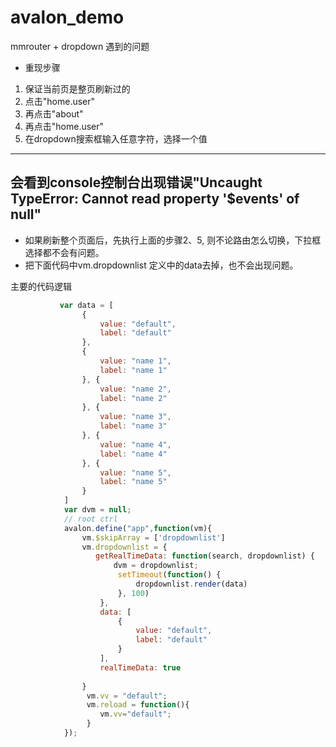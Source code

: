 # avalon_demo
mmrouter + dropdown 遇到的问题
* 重现步骤

1. 保证当前页是整页刷新过的
2. 点击"home.user"
3. 再点击"about"
4. 再点击"home.user"
5. 在dropdown搜索框输入任意字符，选择一个值

-------------
会看到console控制台出现错误"Uncaught TypeError: Cannot read property '$events' of null"
-------------

* 如果刷新整个页面后，先执行上面的步骤2、5, 则不论路由怎么切换，下拉框选择都不会有问题。
* 把下面代码中vm.dropdownlist 定义中的data去掉，也不会出现问题。


主要的代码逻辑
```js
           var data = [
                {
                    value: "default",
                    label: "default"
                },
                {
                    value: "name 1",
                    label: "name 1"
                }, {
                    value: "name 2",
                    label: "name 2"
                }, {
                    value: "name 3",
                    label: "name 3"
                }, {
                    value: "name 4",
                    label: "name 4"
                }, {
                    value: "name 5",
                    label: "name 5"
                }
            ]
            var dvm = null;
            // root ctrl
            avalon.define("app",function(vm){
                vm.$skipArray = ['dropdownlist']
                vm.dropdownlist = {
                   getRealTimeData: function(search, dropdownlist) {
                       dvm = dropdownlist;
                        setTimeout(function() {
                            dropdownlist.render(data)
                        }, 100)
                    },
                    data: [
                        {
                            value: "default",
                            label: "default"
                        }
                    ],
                    realTimeData: true
                   
                }
                 vm.vv = "default";
                 vm.reload = function(){
                    vm.vv="default";
                 }
            });

```


